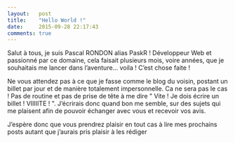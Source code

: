 ```yaml
---
layout:   post
title:    "Hello World !"
date:     2015-09-28 22:17:43
comments: true
---
```


Salut à tous, je suis Pascal RONDON alias PaskR ! Développeur Web et passionné par ce domaine, cela faisait plusieurs mois, voire années, que je souhaitais me lancer dans l’aventure… voila ! C’est chose faite !

Ne vous attendez pas à ce que je fasse comme le blog du voisin, postant un billet par jour et de manière totalement impersonnelle. Ca ne sera pas le cas ! Pas de routine et pas de prise de tête à me dire " Vite ! Je dois écrire un billet ! VIIIIITE ! ". J’écrirais donc quand bon me semble, sur des sujets qui me plaisent afin de pouvoir échanger avec vous et recevoir vos avis.

J’espère donc que vous prendrez plaisir en tout cas à lire mes prochains posts autant que j’aurais pris plaisir à les rédiger 
